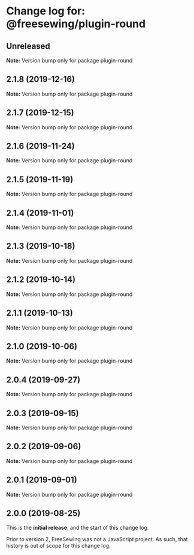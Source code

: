 # Change log for: @freesewing/plugin-round


## Unreleased

**Note:** Version bump only for package plugin-round


## 2.1.8 (2019-12-16)

**Note:** Version bump only for package plugin-round


## 2.1.7 (2019-12-15)

**Note:** Version bump only for package plugin-round


## 2.1.6 (2019-11-24)

**Note:** Version bump only for package plugin-round


## 2.1.5 (2019-11-19)

**Note:** Version bump only for package plugin-round


## 2.1.4 (2019-11-01)

**Note:** Version bump only for package plugin-round


## 2.1.3 (2019-10-18)

**Note:** Version bump only for package plugin-round


## 2.1.2 (2019-10-14)

**Note:** Version bump only for package plugin-round


## 2.1.1 (2019-10-13)

**Note:** Version bump only for package plugin-round


## 2.1.0 (2019-10-06)

**Note:** Version bump only for package plugin-round


## 2.0.4 (2019-09-27)

**Note:** Version bump only for package plugin-round


## 2.0.3 (2019-09-15)

**Note:** Version bump only for package plugin-round


## 2.0.2 (2019-09-06)

**Note:** Version bump only for package plugin-round


## 2.0.1 (2019-09-01)

**Note:** Version bump only for package plugin-round




## 2.0.0 (2019-08-25)

This is the **initial release**, and the start of this change log.

Prior to version 2, FreeSewing was not a JavaScript project.
As such, that history is out of scope for this change log.
